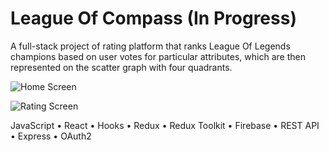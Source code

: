 # League Of Compass (In Progress)

A full-stack project of rating platform that ranks League Of Legends champions based on user votes for particular attributes, which are then represented on the scatter graph with four quadrants.

![Home Screen](https://user-images.githubusercontent.com/18665370/114284259-e381e700-9a4e-11eb-9ca5-016e8f177628.png)

![Rating Screen](https://user-images.githubusercontent.com/18665370/114284265-ebda2200-9a4e-11eb-8a7e-93ffb519aebb.png)


JavaScript • React •  Hooks • Redux • Redux Toolkit • Firebase • REST API • Express • OAuth2
